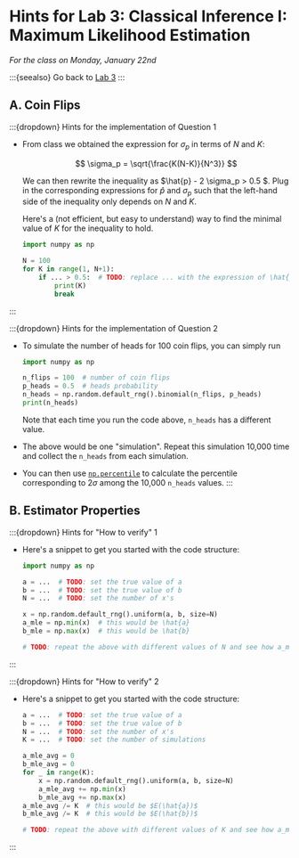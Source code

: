 # Hints for Lab 3: Classical Inference I: Maximum Likelihood Estimation

*For the class on Monday, January 22nd*

:::{seealso}
Go back to [Lab 3](../labs/03)
:::

## A. Coin Flips

:::{dropdown} Hints for the implementation of Question 1
- From class we obtained the expression for $\sigma_p$ in terms of $N$ and $K$:

  $$
    \sigma_p = \sqrt{\frac{K(N-K)}{N^3}}
  $$

  We can then rewrite the inequality as $\hat{p} - 2 \sigma_p > 0.5 $.
  Plug in the corresponding expressions for $\hat{p}$ and $\sigma_p$
  such that the left-hand side of the inequality only depends on $N$ and $K$.

  Here's a (not efficient, but easy to understand) way to find the minimal value of $K$
  for the inequality to hold.
    ```python
    import numpy as np

    N = 100
    for K in range(1, N+1):
        if ... > 0.5:  # TODO: replace ... with the expression of \hat{p} - 2 \sigma_p but in terms of N and K
            print(K)
            break
    ```
:::

:::{dropdown} Hints for the implementation of Question 2
-   To simulate the number of heads for 100 coin flips, you can simply run
    ```python
    import numpy as np

    n_flips = 100  # number of coin flips
    p_heads = 0.5  # heads probability
    n_heads = np.random.default_rng().binomial(n_flips, p_heads)
    print(n_heads)
    ```
    Note that each time you run the code above, `n_heads` has a different value.

-   The above would be one "simulation". Repeat this simulation 10,000 time and collect the `n_heads` from each simulation.
-   You can then use [`np.percentile`](https://numpy.org/doc/stable/reference/generated/numpy.percentile.html) to calculate
    the percentile corresponding to $2\sigma$ among the 10,000 `n_heads` values.
:::

## B. Estimator Properties

:::{dropdown} Hints for "How to verify" 1
- Here's a snippet to get you started with the code structure:
    ```python
    import numpy as np

    a = ...  # TODO: set the true value of a
    b = ...  # TODO: set the true value of b
    N = ...  # TODO: set the number of x's

    x = np.random.default_rng().uniform(a, b, size=N)
    a_mle = np.min(x)  # this would be \hat{a}
    b_mle = np.max(x)  # this would be \hat{b}

    # TODO: repeat the above with different values of N and see how a_mle and b_mle change as N increases
    ```
:::

:::{dropdown} Hints for "How to verify" 2
- Here's a snippet to get you started with the code structure:
    ```python
    a = ...  # TODO: set the true value of a
    b = ...  # TODO: set the true value of b
    N = ...  # TODO: set the number of x's
    K = ...  # TODO: set the number of simulations

    a_mle_avg = 0
    b_mle_avg = 0
    for _ in range(K):
        x = np.random.default_rng().uniform(a, b, size=N)
        a_mle_avg += np.min(x)
        b_mle_avg += np.max(x)
    a_mle_avg /= K  # this would be $E(\hat{a})$
    b_mle_avg /= K  # this would be $E(\hat{b})$

    # TODO: repeat the above with different values of K and see how a_mle_avg and b_mle_avg change as K increases
    ```
:::
